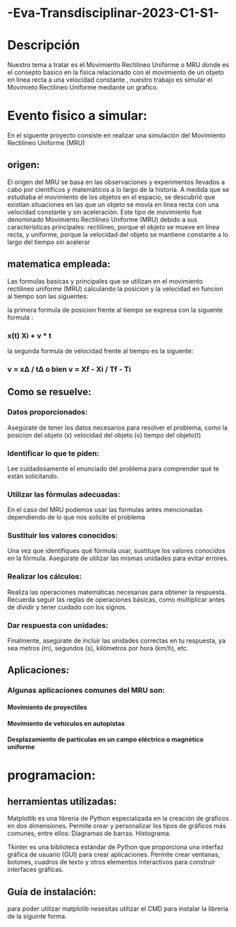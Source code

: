 # -Eva-Transdisciplinar-2023-C1-S1-

# Descripción
Nuestro tema a tratar es el Movimiento Rectilineo Uniforme o MRU donde es el consepto basico en la fisica relacionado  con el movimiento de un objeto en linea recta a una velocidad constante , nuestro trabajo es simular el Movimieto Rectilineo Uniforme mediante un grafico.

# Evento fisico a simular:
En el siguente proyecto consiste en realizar  una simulación del Movimiento Rectilíneo Uniforme (MRU)
## origen:
El origen del MRU se basa en las observaciones y experimentos llevados a cabo por científicos y matemáticos a lo largo de la historia. A medida que se estudiaba el movimiento de los objetos en el espacio, se descubrió que existían situaciones en las que un objeto se movía en línea recta con una velocidad constante y  sin aceleración.
Este tipo de movimiento fue denominado Movimiento Rectilíneo Uniforme (MRU) debido a sus características principales: rectilíneo, porque el objeto se mueve en línea recta, y uniforme, porque la velocidad del objeto se mantiene constante a lo largo del tiempo sin acelerar

## matematica empleada: 
Las formulas basicas y principales que se utilizan en el movimiento rectilineo uniforme (MRU) calculando la posicion y la velocidad en funcion al tiempo son las siguentes:

la primera formula de posicion frente al tiempo se expresa con la siguente formula :  
### x(t) Xi + v * t 

la segunda formula  de velocidad frente al tiempo es la siguente: 
### v = x∆ / t∆     o bien       v =  Xf - Xi / Tf - Ti 

## Como se resuelve:
### Datos proporcionados: 
Asegúrate de tener los datos necesarios para resolver el problema, como la posicion del objeto (x) velocidad del objeto (v)
tiempo del objeto(t) 
### Identificar lo que te piden: 
Lee cuidadosamente el enunciado del problema para comprender qué te están solicitando.
### Utilizar las fórmulas adecuadas: 
En el caso del MRU podemos usar las formulas antes mencionadas dependiendo de lo que nos solicite el problema
### Sustituir los valores conocidos: 
Una vez que identifiques qué fórmula usar, sustituye los valores conocidos en la fórmula. Asegúrate de utilizar las mismas unidades para evitar errores.
### Realizar los cálculos: 
Realiza las operaciones matemáticas necesarias para obtener la respuesta. Recuerda seguir las reglas de operaciones básicas, como multiplicar antes de dividir y tener cuidado con los signos.
### Dar respuesta con unidades: 
Finalmente, asegúrate de incluir las unidades correctas en tu respuesta, ya sea metros (m), segundos (s), kilómetros por hora (km/h), etc.

## Aplicaciones:
### Algunas aplicaciones comunes del MRU son:
#### Movimiento de proyectiles
#### Movimiento de vehículos en autopistas
#### Desplazamiento de partículas en un campo eléctrico o magnético uniforme


# programacion:
## herramientas utilizadas:
Matplotlib es una librería de Python especializada en la creación de gráficos en dos dimensiones. Permite crear y personalizar los tipos de gráficos más comunes, entre ellos: Diagramas de barras. Histograma.

Tkinter es una biblioteca estándar de Python que proporciona una interfaz gráfica de usuario (GUI) para crear aplicaciones. Permite crear ventanas, botones, cuadros de texto y otros elementos interactivos para construir interfaces gráficas.
## Guía de instalación:
para poder utilizar matplolib nesesitas utilizar el CMD para instalar la libreria de la siguinte forma. 




